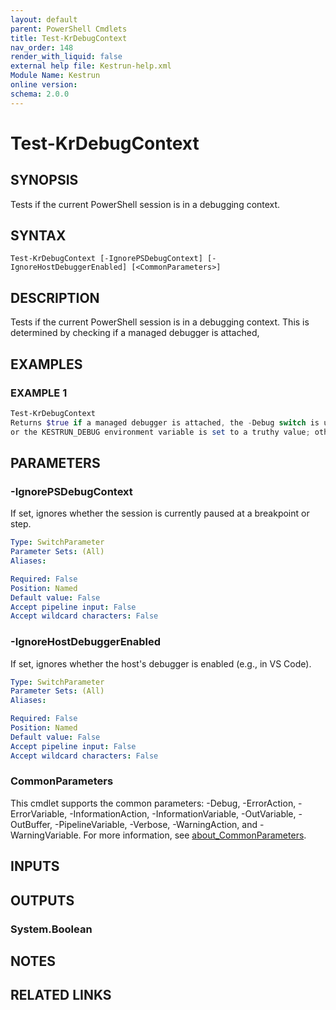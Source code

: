 ```yaml
---
layout: default
parent: PowerShell Cmdlets
title: Test-KrDebugContext
nav_order: 148
render_with_liquid: false
external help file: Kestrun-help.xml
Module Name: Kestrun
online version:
schema: 2.0.0
---
```


# Test-KrDebugContext

## SYNOPSIS
Tests if the current PowerShell session is in a debugging context.

## SYNTAX

```
Test-KrDebugContext [-IgnorePSDebugContext] [-IgnoreHostDebuggerEnabled] [<CommonParameters>]
```

## DESCRIPTION
Tests if the current PowerShell session is in a debugging context.
This is determined by checking if a managed debugger is attached,

## EXAMPLES

### EXAMPLE 1
```powershell
Test-KrDebugContext
Returns $true if a managed debugger is attached, the -Debug switch is used,
or the KESTRUN_DEBUG environment variable is set to a truthy value; otherwise, $false.
```

## PARAMETERS

### -IgnorePSDebugContext
If set, ignores whether the session is currently paused at a breakpoint or step.

```yaml
Type: SwitchParameter
Parameter Sets: (All)
Aliases:

Required: False
Position: Named
Default value: False
Accept pipeline input: False
Accept wildcard characters: False
```

### -IgnoreHostDebuggerEnabled
If set, ignores whether the host's debugger is enabled (e.g., in VS Code).

```yaml
Type: SwitchParameter
Parameter Sets: (All)
Aliases:

Required: False
Position: Named
Default value: False
Accept pipeline input: False
Accept wildcard characters: False
```

### CommonParameters
This cmdlet supports the common parameters: -Debug, -ErrorAction, -ErrorVariable, -InformationAction, -InformationVariable, -OutVariable, -OutBuffer, -PipelineVariable, -Verbose, -WarningAction, and -WarningVariable. For more information, see [about_CommonParameters](http://go.microsoft.com/fwlink/?LinkID=113216).

## INPUTS

## OUTPUTS

### System.Boolean
## NOTES

## RELATED LINKS
